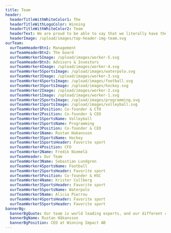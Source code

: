 ```yaml
---
title: Team
header:
  headerTitleWithWhiteColor1: The
  headerTitleWithLogoColor: Winning
  headerTitleWithWhiteColor2: Team
  headerText: We are proud to be able to say that we literally have the greatest team. A Winning team that's brought together to make an Impact.
  headerImage: /upload/images/top-header-img-team.svg
ourTeam:
  ourTeamHeaderBtn1: Management
  ourTeamHeaderBtn2: The board
  ourTeamWorker5Image: /upload/images/worker-5.svg
  ourTeamHeaderBtn3: Advisors & Investors
  ourTeamWorker4Image: /upload/images/worker-4.svg
  ourTeamWorker5SportsImage: /upload/images/waterpolo.svg
  ourTeamWorker3Image: /upload/images/worker-3.svg
  ourTeamWorker4SportsImage: /upload/images/football.svg
  ourTeamWorker3SportsImage: /upload/images/hockey.svg
  ourTeamWorker2Image: /upload/images/worker-2.svg
  ourTeamWorker1Image: /upload/images/worker-1.svg
  ourTeamWorker2SportsImage: /upload/images/programming.svg
  ourTeamWorker1SportsImage: /upload/images/volleyball.svg
  ourTeamWorker1Position: Co-founder & CTO
  ourTeamWorker2Position: Co-founder & CEO
  ourTeamWorker1SportsName: Volleyball
  ourTeamWorker2SportsName: Programming
  ourTeamWorker3Position: Co-founder & CEO
  ourTeamWorker1Name: Rustan Hakansson
  ourTeamWorker3SportsName: Hockey
  ourTeamWorker1SportsHeader: Favorite sport
  ourTeamWorker4Position: CFO
  ourTeamWorker2Name: Fredik Niemelä
  ourTeamHeader: Our Team
  ourTeamWorker3Name: Sebastian Lundgren
  ourTeamWorker4SportsName: Football
  ourTeamWorker2SportsHeader: Favorite sport
  ourTeamWorker5Position: Co-founder & HSC
  ourTeamWorker4Name: Krister Cullberg
  ourTeamWorker3SportsHeader: Favorite sport
  ourTeamWorker5SportsName: Waterpolo
  ourTeamWorker5Name: Alicia Pierrou
  ourTeamWorker4SportsHeader: Favorite sport
  ourTeamWorker5SportsHeader: Favorite sport
bannerBg:
  bannerBgQuote: Our team is world leading experts, and our different characteristics and areas of knowledge truly makes us a winning team.
  bannerBgName: Rustan Håkansson
  bannerBgPosition: CEO at Winning Impact AB
---
```

